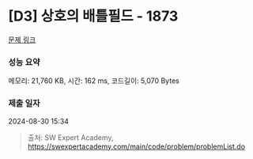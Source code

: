# [D3] 상호의 배틀필드 - 1873 

[문제 링크](https://swexpertacademy.com/main/code/problem/problemDetail.do?contestProbId=AV5LyE7KD2ADFAXc) 

### 성능 요약

메모리: 21,760 KB, 시간: 162 ms, 코드길이: 5,070 Bytes

### 제출 일자

2024-08-30 15:34



> 출처: SW Expert Academy, https://swexpertacademy.com/main/code/problem/problemList.do